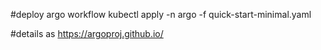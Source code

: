 #deploy argo workflow
kubectl apply -n argo  -f  quick-start-minimal.yaml

#details as https://argoproj.github.io/